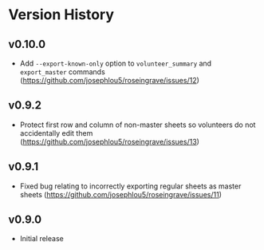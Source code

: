 # Version History

## v0.10.0

- Add `--export-known-only` option to `volunteer_summary` and `export_master`
  commands (https://github.com/josephlou5/roseingrave/issues/12)

## v0.9.2

- Protect first row and column of non-master sheets so volunteers do not
  accidentally edit them (https://github.com/josephlou5/roseingrave/issues/13)

## v0.9.1

- Fixed bug relating to incorrectly exporting regular sheets as master sheets
  (https://github.com/josephlou5/roseingrave/issues/11)

## v0.9.0

- Initial release
